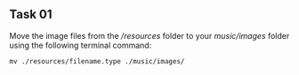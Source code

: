 ## Task 01
Move the image files from the */resources*  folder to your *music/images* folder using the following terminal command: 

```
mv ./resources/filename.type ./music/images/
```